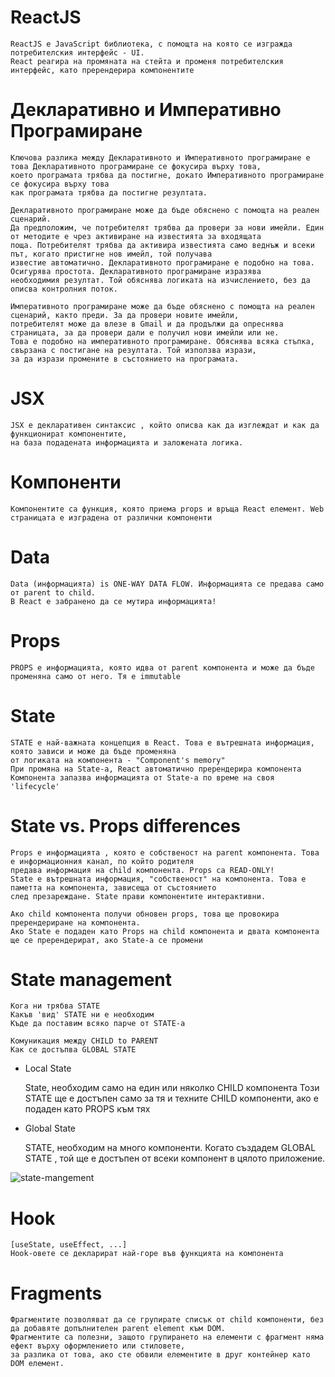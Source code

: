 # ReactJS

    ReactJS е JavaScript библиотека, с помощта на която се изгражда потребителския интерфейс - UI.
    React реагира на промяната на стейта и променя потребителския интерфейс, като пререндерира компонентите

# Декларативно и Императивно Програмиране

    Ключова разлика между Декларативното и Императивното програмиране е това Декларативното програмиране се фокусира върху това,
    което програмата трябва да постигне, докато Императивното програмиране се фокусира върху това
    как програмата трябва да постигне резултата.

    Декларативното програмиране може да бъде обяснено с помощта на реален сценарий.
    Да предположим, че потребителят трябва да провери за нови имейли. Един от методите е чрез активиране на известията за входящата
    поща. Потребителят трябва да активира известията само веднъж и всеки път, когато пристигне нов имейл, той получава
    известие автоматично. Декларативното програмиране е подобно на това. Осигурява простота. Декларативното програмиране изразява
    необходимия резултат. Той обяснява логиката на изчислението, без да описва контролния поток.

    Императивното програмиране може да бъде обяснено с помощта на реален сценарий, както преди. За да провери новите имейли,
    потребителят може да влезе в Gmail и да продължи да опреснява страницата, за да провери дали е получил нови имейли или не.
    Това е подобно на императивното програмиране. Обяснява всяка стъпка, свързана с постигане на резултата. Той използва изрази,
    за да изрази промените в състоянието на програмата.

# JSX

    JSX е декларативен синтаксис , който описва как да изглеждат и как да функционират компонентите,
    на база подадената информацията и заложената логика.

# Компоненти

    Компонентите са функция, която приема props и връща React елемент. Web страницата е изградена от различни компоненти

# Data

    Data (информацията) is ONE-WAY DATA FLOW. Информацията се предава само от parent to child.
    В React е забранено да се мутира информацията!

# Props

    PROPS е информацията, която идва от parent компонента и може да бъде променяна само от него. Тя е immutable

# State

    STATE е най-важната концепция в React. Това е вътрешната информация, която зависи и може да бъде променяна
    от логиката на компонента - "Component's memory"
    При промяна на State-а, React автоматично пререндерира компонента
    Компонента запазва информацията от State-a по време на своя 'lifecycle'

# State vs. Props differences

    Props е информацията , която е собственост на parent компонента. Това е информационния канал, по който родителя
    предава информация на child компонента. Props са READ-ONLY!
    State е вътрешната информация, "собственост" на компонента. Това е паметта на компонента, зависеща от състоянието
    след презареждане. State прави компонентите интерактивни.

    Ако child компонента получи обновен props, това ще провокира пререндериране на компонента.
    Ако State е подаден като Props на child компонента и двата компонента ще се пререндерират, ако State-а се промени

# State management

    Кога ни трябва STATE
    Какъв 'вид' STATE ни е необходим
    Къде да поставим всяко парче от STATE-a

    Комуникация между CHILD to PARENT
    Как се достъпва GLOBAL STATE

- Local State

  State, необходим само на един или няколко CHILD компонента
  Този STATE ще е достъпен само за тя и техните CHILD компоненти, ако е подаден като PROPS към тях

- Global State

  STATE, необходим на много компоненти. Когато създадем GLOBAL STATE , той ще е достъпен от всеки компонент
  в цялото приложение.

![state-mangement](https://github.com/yuchormanski/SoftUni/assets/693307/5604f733-81d6-4eb1-817a-dc1f1acfe6c6)

# Hook

    [useState, useEffect, ...]
    Hook-овете се декларират най-горе във функцията на компонента

# Fragments

    Фрагментите позволяват да се групирате списък от child компоненти, без да добавяте допълнителен parent element към DOM.
    Фрагментите са полезни, защото групирането на елементи с фрагмент няма ефект върху оформлението или стиловете,
    за разлика от това, ако сте обвили елементите в друг контейнер като DOM елемент.
